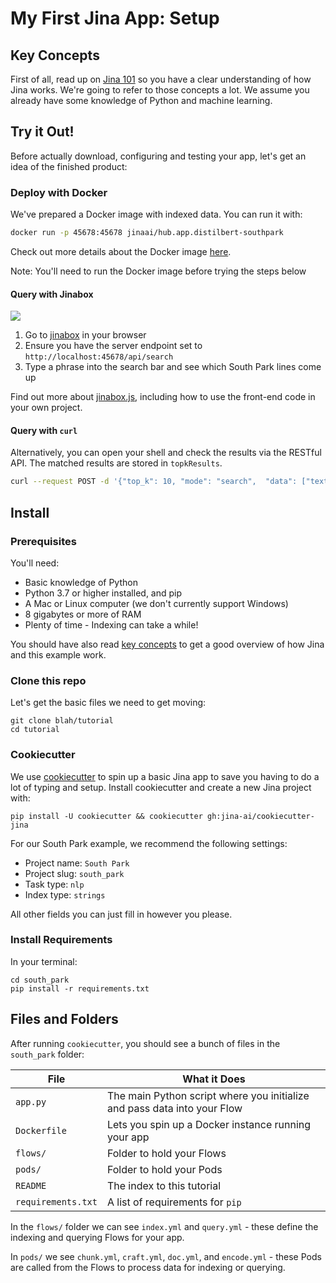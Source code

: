 # My First Jina App: Setup

## Key Concepts

First of all, read up on [Jina 101](https://github.com/jina-ai/jina/tree/master/docs/chapters/101) so you have a clear understanding of how Jina works. We're going to refer to those concepts a lot. We assume you already have some knowledge of Python and machine learning.

## Try it Out!

Before actually download, configuring and testing your app, let's get an idea of the finished product:

### Deploy with Docker

We've prepared a Docker image with indexed data. You can run it with:

```bash
docker run -p 45678:45678 jinaai/hub.app.distilbert-southpark
```

Check out more details about the Docker image [here](rest-api/README.md).

Note: You'll need to run the Docker image before trying the steps below

#### Query with Jinabox

![](https://raw.githubusercontent.com/jina-ai/jinabox.js/master/.github/jinabox.gif)

1. Go to [jinabox](https://jina.ai/jinabox.js) in your browser
2. Ensure you have the server endpoint set to `http://localhost:45678/api/search`
3. Type a phrase into the search bar and see which South Park lines come up

Find out more about [jinabox.js](https://github.com/jina-ai/jinabox.js/), including how to use the front-end code in your own project.

#### Query with `curl`

Alternatively, you can open your shell and check the results via the RESTful API. The matched results are stored in `topkResults`.

```bash
curl --request POST -d '{"top_k": 10, "mode": "search",  "data": ["text:hey, dude"]}' -H 'Content-Type: application/json' 'http://0.0.0.0:45678/api/search'
```

## Install

### Prerequisites

You'll need:

* Basic knowledge of Python
* Python 3.7 or higher installed, and pip
* A Mac or Linux computer (we don't currently support Windows)
* 8 gigabytes or more of RAM
* Plenty of time - Indexing can take a while!

You should have also read [key concepts](01_concepts.md) to get a good overview of how Jina and this example work.

### Clone this repo

Let's get the basic files we need to get moving:

```
git clone blah/tutorial
cd tutorial
```

### Cookiecutter

We use [cookiecutter](https://github.com/cookiecutter/cookiecutter) to spin up a basic Jina app to save you having to do a lot of typing and setup. Install cookiecutter and create a new Jina project with:

```
pip install -U cookiecutter && cookiecutter gh:jina-ai/cookiecutter-jina
```

For our South Park example, we recommend the following settings:

* Project name: `South Park`
* Project slug: `south_park`
* Task type: `nlp`
* Index type: `strings`

All other fields you can just fill in however you please.

### Install Requirements

In your terminal:

```
cd south_park
pip install -r requirements.txt
```
## Files and Folders

After running `cookiecutter`, you should see a bunch of files in the `south_park` folder:

| File               | What it Does                                                             |
| ---                | ---                                                                      |
| `app.py`           | The main Python script where you initialize and pass data into your Flow |
| `Dockerfile`       | Lets you spin up a Docker instance running your app                      |
| `flows/`           | Folder to hold your Flows                                                |
| `pods/`            | Folder to hold your Pods                                                 |
| `README`           | The index to this tutorial                                               |
| `requirements.txt` | A list of requirements for `pip`                                         |

In the `flows/` folder we can see `index.yml` and `query.yml` - these define the indexing and querying Flows for your app.

In `pods/` we see `chunk.yml`, `craft.yml`, `doc.yml`, and `encode.yml` - these Pods are called from the Flows to process data for indexing or querying.
